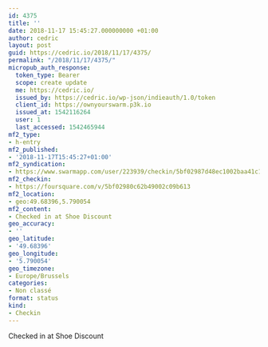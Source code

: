 ```yaml
---
id: 4375
title: ''
date: 2018-11-17 15:45:27.000000000 +01:00
author: cedric
layout: post
guid: https://cedric.io/2018/11/17/4375/
permalink: "/2018/11/17/4375/"
micropub_auth_response:
  token_type: Bearer
  scope: create update
  me: https://cedric.io/
  issued_by: https://cedric.io/wp-json/indieauth/1.0/token
  client_id: https://ownyourswarm.p3k.io
  issued_at: 1542116264
  user: 1
  last_accessed: 1542465944
mf2_type:
- h-entry
mf2_published:
- '2018-11-17T15:45:27+01:00'
mf2_syndication:
- https://www.swarmapp.com/user/223939/checkin/5bf02987d48ec1002baa41c1
mf2_checkin:
- https://foursquare.com/v/5bf02980c62b49002c09b613
mf2_location:
- geo:49.68396,5.790054
mf2_content:
- Checked in at Shoe Discount
geo_accuracy:
- ''
geo_latitude:
- '49.68396'
geo_longitude:
- '5.790054'
geo_timezone:
- Europe/Brussels
categories:
- Non classé
format: status
kind:
- Checkin
---
```

Checked in at Shoe Discount